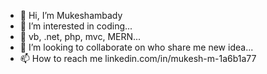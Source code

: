 - 👋 Hi, I’m Mukeshambady
- 👀 I’m interested in coding...
- 🌱 vb, .net, php, mvc, MERN...
- 💞️ I’m looking to collaborate on who share me new idea...
- 📫 How to reach me linkedin.com/in/mukesh-m-1a6b1a77

<!---
Mukeshambady/Mukeshambady is a ✨ special ✨ repository because its `README.md` (this file) appears on your GitHub profile.
You can click the Preview link to take a look at your changes.
--->
